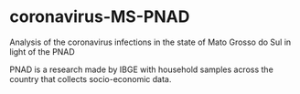 # coronavirus-MS-PNAD
Analysis of the coronavirus infections in the state of Mato Grosso do Sul in light of the PNAD

PNAD is a research made by IBGE with household samples across the country that collects socio-economic data. 
